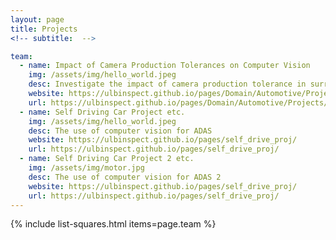 ```yaml
---
layout: page
title: Projects
<!-- subtitle:  -->

team:
  - name: Impact of Camera Production Tolerances on Computer Vision
    img: /assets/img/hello_world.jpeg
    desc: Investigate the impact of camera production tolerance in surround-view cameras for the application of autonomous driving. Current research shows very little work has been done in this area where, primarily undistortion or rectification techniques are used for feature extraction. By using current state-of-the-art algorithms on optical models for Fisheye; it is expected that a new approach can be found where the rate of discarding cameras will decrease. This project considers the use of both synthetic and real-world data to achieve this objective. 
    website: https://ulbinspect.github.io/pages/Domain/Automotive/Projects/Camera_Production_Tolerances/
    url: https://ulbinspect.github.io/pages/Domain/Automotive/Projects/Camera_Production_Tolerances/
  - name: Self Driving Car Project etc.
    img: /assets/img/hello_world.jpeg
    desc: The use of computer vision for ADAS
    website: https://ulbinspect.github.io/pages/self_drive_proj/
    url: https://ulbinspect.github.io/pages/self_drive_proj/    
  - name: Self Driving Car Project 2 etc.
    img: /assets/img/motor.jpg
    desc: The use of computer vision for ADAS 2
    website: https://ulbinspect.github.io/pages/self_drive_proj/
    url: https://ulbinspect.github.io/pages/self_drive_proj/
---
```

{% include list-squares.html items=page.team %}
